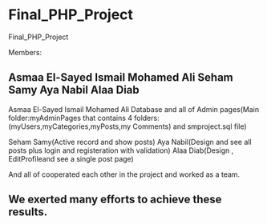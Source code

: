 # Final_PHP_Project
Final_PHP_Project


Members:

Asmaa El-Sayed Ismail Mohamed Ali
Seham Samy
Aya Nabil
Alaa Diab
---------------------
Asmaa El-Sayed Ismail Mohamed Ali
Database and all of Admin pages(Main folder:myAdminPages that contains 4 folders:
(myUsers,myCategories,myPosts,my Comments) and smproject.sql file)

Seham Samy(Active record and show posts)
Aya Nabil(Design and see all posts plus login and registeration with validation)
Alaa Diab(Design , EditProfileand see a single post page)

And all of cooperated each other in the project and worked as a team.

We exerted many efforts to achieve these results.
---------------------
